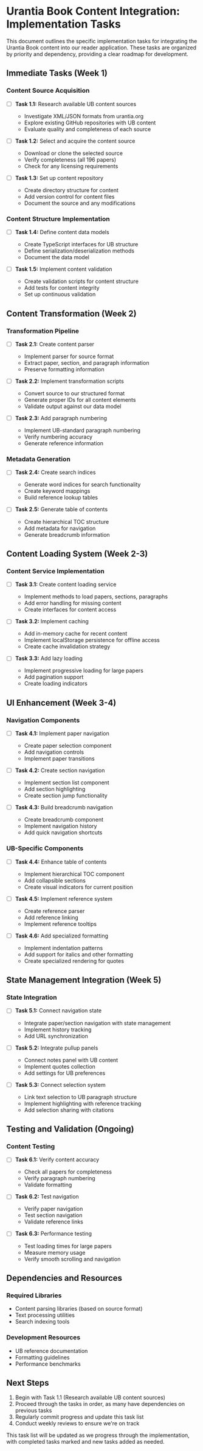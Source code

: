 # Urantia Book Content Integration: Implementation Tasks

This document outlines the specific implementation tasks for integrating the Urantia Book content into our reader application. These tasks are organized by priority and dependency, providing a clear roadmap for development.

## Immediate Tasks (Week 1)

### Content Source Acquisition

- [ ] **Task 1.1:** Research available UB content sources

  - Investigate XML/JSON formats from urantia.org
  - Explore existing GitHub repositories with UB content
  - Evaluate quality and completeness of each source

- [ ] **Task 1.2:** Select and acquire the content source

  - Download or clone the selected source
  - Verify completeness (all 196 papers)
  - Check for any licensing requirements

- [ ] **Task 1.3:** Set up content repository
  - Create directory structure for content
  - Add version control for content files
  - Document the source and any modifications

### Content Structure Implementation

- [ ] **Task 1.4:** Define content data models

  - Create TypeScript interfaces for UB structure
  - Define serialization/deserialization methods
  - Document the data model

- [ ] **Task 1.5:** Implement content validation
  - Create validation scripts for content structure
  - Add tests for content integrity
  - Set up continuous validation

## Content Transformation (Week 2)

### Transformation Pipeline

- [ ] **Task 2.1:** Create content parser

  - Implement parser for source format
  - Extract paper, section, and paragraph information
  - Preserve formatting information

- [ ] **Task 2.2:** Implement transformation scripts

  - Convert source to our structured format
  - Generate proper IDs for all content elements
  - Validate output against our data model

- [ ] **Task 2.3:** Add paragraph numbering
  - Implement UB-standard paragraph numbering
  - Verify numbering accuracy
  - Generate reference information

### Metadata Generation

- [ ] **Task 2.4:** Create search indices

  - Generate word indices for search functionality
  - Create keyword mappings
  - Build reference lookup tables

- [ ] **Task 2.5:** Generate table of contents
  - Create hierarchical TOC structure
  - Add metadata for navigation
  - Generate breadcrumb information

## Content Loading System (Week 2-3)

### Content Service Implementation

- [ ] **Task 3.1:** Create content loading service

  - Implement methods to load papers, sections, paragraphs
  - Add error handling for missing content
  - Create interfaces for content access

- [ ] **Task 3.2:** Implement caching

  - Add in-memory cache for recent content
  - Implement localStorage persistence for offline access
  - Create cache invalidation strategy

- [ ] **Task 3.3:** Add lazy loading
  - Implement progressive loading for large papers
  - Add pagination support
  - Create loading indicators

## UI Enhancement (Week 3-4)

### Navigation Components

- [ ] **Task 4.1:** Implement paper navigation

  - Create paper selection component
  - Add navigation controls
  - Implement paper transitions

- [ ] **Task 4.2:** Create section navigation

  - Implement section list component
  - Add section highlighting
  - Create section jump functionality

- [ ] **Task 4.3:** Build breadcrumb navigation
  - Create breadcrumb component
  - Implement navigation history
  - Add quick navigation shortcuts

### UB-Specific Components

- [ ] **Task 4.4:** Enhance table of contents

  - Implement hierarchical TOC component
  - Add collapsible sections
  - Create visual indicators for current position

- [ ] **Task 4.5:** Implement reference system

  - Create reference parser
  - Add reference linking
  - Implement reference tooltips

- [ ] **Task 4.6:** Add specialized formatting
  - Implement indentation patterns
  - Add support for italics and other formatting
  - Create specialized rendering for quotes

## State Management Integration (Week 5)

### State Integration

- [ ] **Task 5.1:** Connect navigation state

  - Integrate paper/section navigation with state management
  - Implement history tracking
  - Add URL synchronization

- [ ] **Task 5.2:** Integrate pullup panels

  - Connect notes panel with UB content
  - Implement quotes collection
  - Add settings for UB preferences

- [ ] **Task 5.3:** Connect selection system
  - Link text selection to UB paragraph structure
  - Implement highlighting with reference tracking
  - Add selection sharing with citations

## Testing and Validation (Ongoing)

### Content Testing

- [ ] **Task 6.1:** Verify content accuracy

  - Check all papers for completeness
  - Verify paragraph numbering
  - Validate formatting

- [ ] **Task 6.2:** Test navigation

  - Verify paper navigation
  - Test section navigation
  - Validate reference links

- [ ] **Task 6.3:** Performance testing
  - Test loading times for large papers
  - Measure memory usage
  - Verify smooth scrolling and navigation

## Dependencies and Resources

### Required Libraries

- Content parsing libraries (based on source format)
- Text processing utilities
- Search indexing tools

### Development Resources

- UB reference documentation
- Formatting guidelines
- Performance benchmarks

## Next Steps

1. Begin with Task 1.1 (Research available UB content sources)
2. Proceed through the tasks in order, as many have dependencies on previous tasks
3. Regularly commit progress and update this task list
4. Conduct weekly reviews to ensure we're on track

This task list will be updated as we progress through the implementation, with completed tasks marked and new tasks added as needed.
